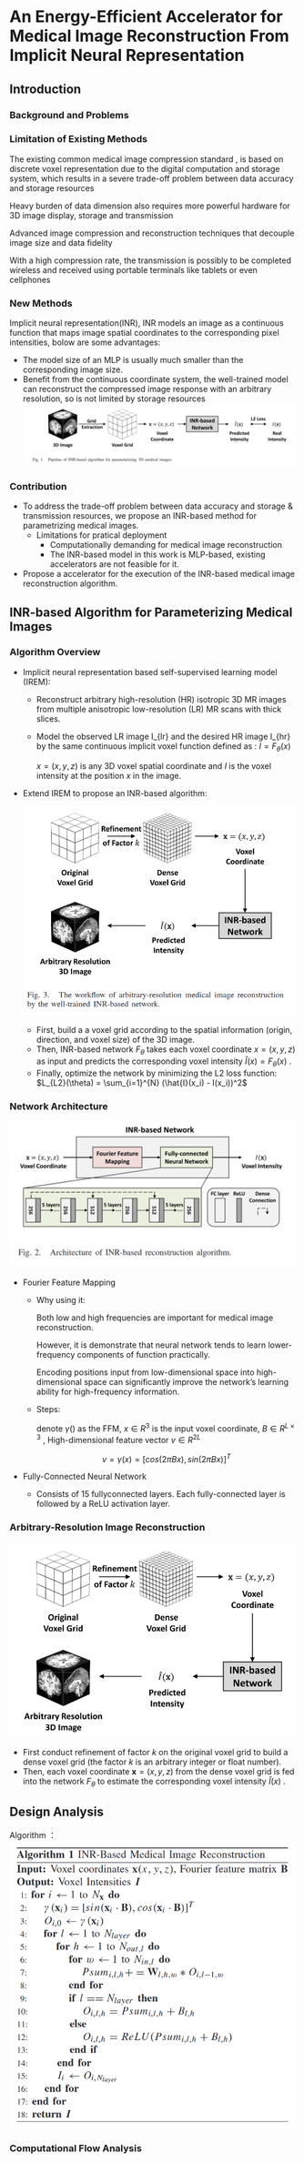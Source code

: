 # An Energy-Efficient Accelerator for Medical Image  Reconstruction From Implicit Neural Representation


## Introduction
### Background and Problems

### Limitation of Existing Methods
The existing common medical image compression standard , is based on discrete voxel representation due to the digital computation and storage system, which results in a severe trade-off problem between data accuracy and storage resources

Heavy burden of data dimension also requires more powerful hardware for 3D image display, storage and transmission

Advanced image compression and reconstruction techniques that decouple image size and data fidelity

With a high compression rate, the transmission is possibly to be completed wireless and received using portable terminals like tablets or even cellphones

###  New Methods
Implicit neural representation(INR), INR models an image as a continuous function that maps image spatial coordinates to the corresponding pixel intensities, bolow are some advantages:
- The model size of an MLP is usually much smaller than the corresponding image size.
- Benefit from the continuous coordinate system, the well-trained model can reconstruct the compressed image response with an arbitrary resolution, so is not limited by storage resources
![alt text](../../assets/MarkdownImg/image-39.png)

### Contribution
- To address the trade-off problem between data accuracy and storage & transmission resources, we propose an INR-based method for parametrizing medical images.
  - Limitations for pratical deployment
    - Computationally demanding for medical image reconstruction
    - The INR-based model in this work is MLP-based, existing accelerators are not feasible for it.
- Propose a accelerator for the execution of the INR-based medical image reconstruction algorithm.

## INR-based Algorithm for Parameterizing Medical Images

### Algorithm Overview

- Implicit neural representation based self-supervised learning model (IREM):
  
  - Reconstruct arbitrary high-resolution (HR) isotropic 3D MR images from multiple anisotropic low-resolution (LR) MR scans with thick slices.
  - Model the observed LR image I_{lr} and the desired HR image I_{hr} by the same continuous implicit voxel function defined as : $I = F_θ (x)$
  
    $x = (x, y, z)$ is any 3D voxel spatial coordinate and $I$ is the voxel intensity at the position $x$ in the image.
- Extend IREM to propose an INR-based algorithm:

    ![alt text](../../assets/MarkdownImg/image-41.png)
    - First, build a a voxel grid according to the spatial information (origin, direction, and voxel size) of the 3D image.
    - Then, INR-based network $F_\theta$ takes each voxel coordinate $x = (x, y, z)$ as input and predicts  the corresponding voxel intensity $\hat{I}(x) = F_θ (x)$ .
    - Finally, optimize the network by minimizing the L2 loss function: $L_{L2}(\theta) = \sum_{i=1}^{N} (\hat{I}(x_i) - I(x_i))^2$

### Network Architecture
![alt text](../../assets/MarkdownImg/image-40.png)

- Fourier Feature Mapping
  - Why using it: 
   
    Both low and high frequencies are important for medical image reconstruction.
  
     However, it is demonstrate that neural network tends to learn lower-frequency components of function practically.

     Encoding positions input from low-dimensional space into high-dimensional space can significantly improve the network’s learning ability for high-frequency information.
  - Steps: 
    
    denote $γ()$ as the FFM,  $x \in R^3$ is the input voxel coordinate, $B ∈ R^{L×3}$ , High-dimensional feature vector $v ∈ R^{2L}$
    
    $$v=γ(x)=[cos(2πBx),sin(2πBx)]^T$$ 

- Fully-Connected Neural Network
  - Consists of 15 fullyconnected layers. Each fully-connected layer is followed by a ReLU activation layer.

### Arbitrary-Resolution Image Reconstruction
![alt text](../../assets/MarkdownImg/image-42.png)

- First conduct refinement of factor $k$ on the original voxel grid to build a dense voxel grid (the factor $k$ is an arbitrary integer or float number). 
- Then, each voxel coordinate $\textbf{x} = (x, y, z)$ from the dense voxel grid is fed into the network $F_θ$ to estimate the  corresponding voxel intensity $\hat{I}(x)$ . 


## Design Analysis
Algorithm ：
![alt text](../../assets/MarkdownImg/image-43.png)

### Computational Flow Analysis
